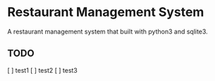 # Restaurant Management System

A restaurant management system that built with python3 and sqlite3.

## TODO
[ ] test1
[ ] test2
[ ] test3

